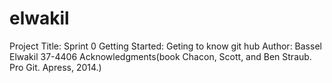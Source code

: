 # elwakil

 Project Title: Sprint 0
 Getting Started: Geting to know git hub
 Author: Bassel Elwakil 37-4406
 Acknowledgments(book Chacon, Scott, and Ben Straub. Pro Git. Apress, 2014.)
